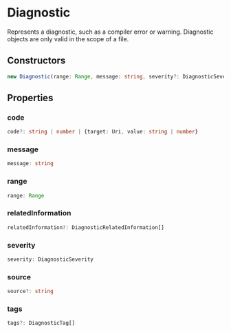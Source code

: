 # Diagnostic

Represents a diagnostic, such as a compiler error or warning. Diagnostic objects are only valid in the scope of a file.

## Constructors

```typescript
new Diagnostic(range: Range, message: string, severity?: DiagnosticSeverity): Diagnostic
```

## Properties

### code

```typescript
code?: string | number | {target: Uri, value: string | number}
```

### message

```typescript
message: string
```

### range

```typescript
range: Range
```

### relatedInformation

```typescript
relatedInformation?: DiagnosticRelatedInformation[]
```

### severity

```typescript
severity: DiagnosticSeverity
```

### source

```typescript
source?: string
```

### tags

```typescript
tags?: DiagnosticTag[]
```

[DiagnosticRelatedInformation]: DiagnosticRelatedInformation.md
[DiagnosticSeverity]: DiagnosticSeverity.md
[Range]: Range.md
[DiagnosticTag]: DiagnosticTag.md
[Uri]: Uri.md
